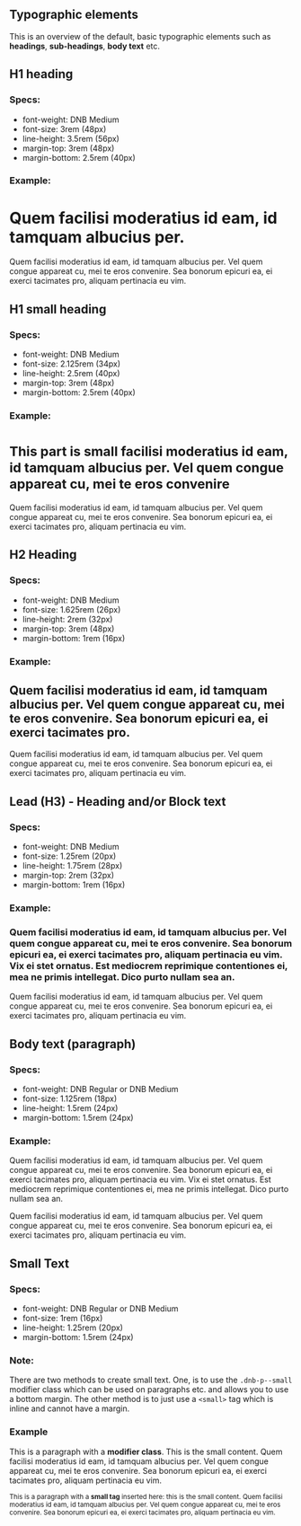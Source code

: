 ## Typographic elements

This is an overview of the default, basic typographic elements such as **headings**, **sub-headings**, **body text** etc.

## H1 heading

### Specs:

- font-weight: DNB Medium
- font-size: 3rem (48px)
- line-height: 3.5rem (56px)
- margin-top: 3rem (48px)
- margin-bottom: 2.5rem (40px)

### Example:

<div className="typography-box">
  <h1 className="dnb-h1 skip-anchor">
    Quem facilisi moderatius id eam, id tamquam albucius per.
  </h1>
  <p className="dnb-p">
    Quem facilisi moderatius id eam, id tamquam albucius per. Vel quem congue appareat cu, mei te eros convenire. Sea bonorum epicuri ea, ei exerci tacimates pro, aliquam pertinacia eu vim.
  </p>
</div>

## H1 small heading

### Specs:

- font-weight: DNB Medium
- font-size: 2.125rem (34px)
- line-height: 2.5rem (40px)
- margin-top: 3rem (48px)
- margin-bottom: 2.5rem (40px)

### Example:

<div className="typography-box">
  <h1 className="dnb-h1 skip-anchor">
    <small>
      This part is small facilisi moderatius id eam, id tamquam albucius per. Vel quem congue appareat cu, mei te eros convenire
    </small>
  </h1>
  <p className="dnb-p">
    Quem facilisi moderatius id eam, id tamquam albucius per. Vel quem congue appareat cu, mei te eros convenire. Sea bonorum epicuri ea, ei exerci tacimates pro, aliquam pertinacia eu vim.
  </p>
</div>

## H2 Heading

### Specs:

- font-weight: DNB Medium
- font-size: 1.625rem (26px)
- line-height: 2rem (32px)
- margin-top: 3rem (48px)
- margin-bottom: 1rem (16px)

### Example:

<div className="typography-box">
  <h2 className="dnb-h2 skip-anchor">
    Quem facilisi moderatius id eam, id tamquam albucius per. Vel quem congue appareat cu, mei te eros convenire. Sea bonorum epicuri ea, ei exerci tacimates pro.
  </h2>
  <p className="dnb-p">
    Quem facilisi moderatius id eam, id tamquam albucius per. Vel quem congue appareat cu, mei te eros convenire. Sea bonorum epicuri ea, ei exerci tacimates pro, aliquam pertinacia eu vim.
  </p>
</div>

## Lead (H3) - Heading and/or Block text

### Specs:

- font-weight: DNB Medium
- font-size: 1.25rem (20px)
- line-height: 1.75rem (28px)
- margin-top: 2rem (32px)
- margin-bottom: 1rem (16px)

### Example:

<div className="typography-box">
  <h3 className="dnb-lead skip-anchor">
    Quem facilisi moderatius id eam, id tamquam albucius per. Vel quem congue appareat cu, mei te eros convenire. Sea bonorum epicuri ea, ei exerci tacimates pro, aliquam pertinacia eu vim. Vix ei stet ornatus. Est mediocrem reprimique contentiones ei, mea
    ne primis intellegat. Dico purto nullam sea an.
  </h3>
  <p className="dnb-p">
    Quem facilisi moderatius id eam, id tamquam albucius per. Vel quem congue appareat cu, mei te eros convenire. Sea bonorum epicuri ea, ei exerci tacimates pro, aliquam pertinacia eu vim.
  </p>
</div>

## Body text (paragraph)

### Specs:

- font-weight: DNB Regular or DNB Medium
- font-size: 1.125rem (18px)
- line-height: 1.5rem (24px)
- margin-bottom: 1.5rem (24px)

### Example:

<div className="typography-box">
  <p className="dnb-p">
    Quem facilisi moderatius id eam, id tamquam albucius per. Vel quem congue appareat cu, mei te eros convenire. Sea bonorum epicuri ea, ei exerci tacimates pro, aliquam pertinacia eu vim. Vix ei stet ornatus. Est mediocrem reprimique contentiones ei, mea
    ne primis intellegat. Dico purto nullam sea an.
  </p>
  <p className="dnb-p">
    Quem facilisi moderatius id eam, id tamquam albucius per. Vel quem congue appareat cu, mei te eros convenire. Sea bonorum epicuri ea, ei exerci tacimates pro, aliquam pertinacia eu vim.
  </p>
</div>

## Small Text

### Specs:

- font-weight: DNB Regular or DNB Medium
- font-size: 1rem (16px)
- line-height: 1.25rem (20px)
- margin-bottom: 1.5rem (24px)

### Note:

There are two methods to create small text. One, is to use the `.dnb-p--small` modifier class which can be used on paragraphs etc. and allows you to use a bottom margin. The other method is to just use a `<small>` tag which is inline and cannot have a margin.

### Example

<div className="typography-box">
  <p className="dnb-p dnb-p--small">
    This is a paragraph with a <b>modifier class</b>. This is the small content. Quem facilisi moderatius id eam, id tamquam albucius per. Vel quem congue appareat cu, mei te eros convenire. Sea bonorum epicuri ea, ei exerci tacimates pro, aliquam pertinacia eu vim.
  </p>
  <p className="dnb-p">
    <small>
      This is a paragraph with a <b>small tag</b> inserted here: this is the small content. Quem facilisi moderatius id eam, id tamquam albucius per. Vel quem congue appareat cu, mei te eros convenire. Sea bonorum epicuri ea, ei exerci tacimates pro, aliquam pertinacia eu vim.
    </small>
  </p>
</div>
